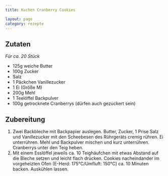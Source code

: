 ```yaml
---
title: Kuchen Cranberry Cookies

layout: page
category: rezepte
---
```


Zutaten
-------
*Für ca. 20 Stück*

- 125g weiche Butter
- 100g Zucker
- Salz
- 1 Päckchen Vanillezucker
- 1 Ei (Größe M)
- 200g Mehl
- 1 Teelöffel Backpulver
- 100g getrocknete Cranberrys (dürfen auch gezuckert sein)

Zubereitung
-----------
1. Zwei Backbleche mit Backpapier auslegen. Butter, Zucker, 1 Prise Salz und Vanillezucker mit den Scheebesen des Rührgeräts cremig rühren. Ei unterrühren. Mehl und Backpulver mischen und kurz unterrühren. Cranberrys unter den Teig heben.
2. Mit einem Esslöffel jeweils ca. 10 Teighäufchen mit etwas Abstand auf die Bleche setzen und leicht flach drücken. Cookies nacheindander im vorgeheizten Ofen (E-Herd: 175°C/Umfluft: 150°C) ca. 10 Minuten backen. Auskühlen lassen.
